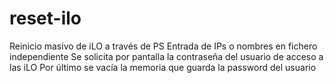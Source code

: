 # reset-ilo
Reinicio masivo de iLO a través de PS
Entrada de IPs o nombres en fichero independiente
Se solicita por pantalla la contraseña del usuario de acceso a las iLO
Por último se vacía la memoria que guarda la password del usuario
